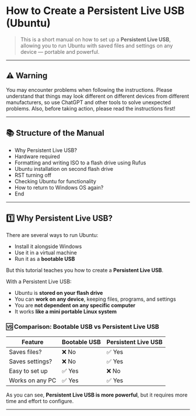 #  How to Create a Persistent Live USB (Ubuntu)

> This is a short manual on how to set up a **Persistent Live USB**, allowing you to run Ubuntu with saved files and settings on any device — portable and powerful.

---

## ⚠️ Warning

You may encounter problems when following the instructions. Please understand that things may look different on different devices from different manufacturers, so use ChatGPT and other tools to solve unexpected problems.
Also, before taking action, please read the instructions first!


---

## 📚 Structure of the Manual

- Why Persistent Live USB?  
- Hardware required  
- Formatting and writing ISO to a flash drive using Rufus  
- Ubuntu installation on second flash drive  
- RST turning off  
- Checking Ubuntu for functionality  
- How to return to Windows OS again?  
- End  

---

## 1️⃣ Why Persistent Live USB?

There are several ways to run Ubuntu:

- Install it alongside Windows
- Use it in a virtual machine
- Run it as a **bootable USB**

But this tutorial teaches you how to create a **Persistent Live USB**.

With a Persistent Live USB:

- Ubuntu is **stored on your flash drive**
- You can **work on any device**, keeping files, programs, and settings
- You are **not dependent on any specific computer**
- It works **like a mini portable Linux system**

### 🆚 Comparison: Bootable USB vs Persistent Live USB

| Feature | Bootable USB | Persistent Live USB |
|--------|---------------|---------------------|
| Saves files? | ❌ No | ✅ Yes |
| Saves settings? | ❌ No | ✅ Yes |
| Easy to set up | ✅ Yes | ❌ No |
| Works on any PC | ✅ Yes | ✅ Yes |

As you can see, **Persistent Live USB is more powerful**, but it requires more time and effort to configure.

---


